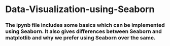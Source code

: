# Data-Visualization-using-Seaborn
### The ipynb file includes some basics which can be implemented using Seaborn. It also gives differences between Seaborn and matplotlib and why we prefer using Seaborn over the same. 

